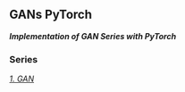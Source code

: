 ## GANs PyTorch
_**Implementation of GAN Series with PyTorch**_

### Series
_[1. GAN](https://github.com/myoons/GANs_PyTorch/tree/master/GAN)_


